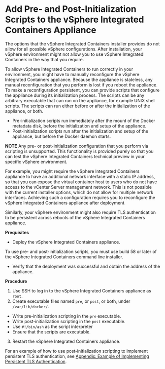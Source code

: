 # Add Pre- and Post-Initialization Scripts to the vSphere Integrated Containers Appliance #

The options that the vSphere Integrated Containers installer provides do not allow for all possible vSphere configurations. After installation, your vSphere environment might not allow you to use vSphere Integrated Containers in the way that you require. 

To allow vSphere Integrated Containers to run correctly in your environment, you might have to manually reconfigure the vSphere Integrated Containers appliance. Because the appliance is stateless, any manual reconfiguration that you perform is lost if you reboot the appliance. To make a reconfiguration persistent, you can provide scripts that configure the appliance during its initialization process. The scripts can be any arbitrary executable that can run on the appliance, for example UNIX shell scripts. The scripts can run either before or after the initialization of the appliance, or both.

- Pre-initialization scripts run immediately after the mount of the Docker metadata disk, before the initialization and setup of the appliance.
- Post-initialization scripts run after the initialization and setup of the appliance, but before the Docker daemon starts.

**NOTE** Any pre- or post-initialization configuration that you perform via scripting is unsupported. This functionality is provided purely so that you can test the vSphere Integrated Containers technical preview in your specific vSphere environment.

For example, you might require the vSphere Integrated Containers appliance to have an additional network interface with a static IP address, so that you can expose the virtual container host to users who do not have access to the vCenter Server management network. This is not possible with the current installer options, which do not allow for multiple network interfaces. Achieving such a configuration requires you to reconfigure the vSphere Integrated Containers appliance after deployment. 

Similarly, your vSphere environment might also require TLS authentication to be persistent across reboots of the vSphere Integrated Containers appliance.   

**Prequisites**

- Deploy the vSphere Integrated Containers appliance.

 To use pre- and post-initialization scripts, you must use build 58 or later of the vSphere Integrated Containers command line installer.
- Verify that the deployment was successful and obtain the address of the appliance.

**Procedure**

1. Use SSH to log in to the vSphere Integrated Containers appliance as `root`.
2. Create executable files named `pre`, or `post`, or both, under `/var/lib/docker/`.

 - Write pre-initialization scripting in the `pre` executable.
 - Write post-initialization scripting in the `post` executable.
 - Use `#!/bin/ash` as the script interpreter
 - Ensure that the scripts are executable.
3. Restart the vSphere Integrated Containers appliance.

For an example of how to use post-initialization scripting to implement persistent TLS authentication, see [Appendix: Example of Implementing Persistent TLS Authentication](appendix_persistent_tls.md).